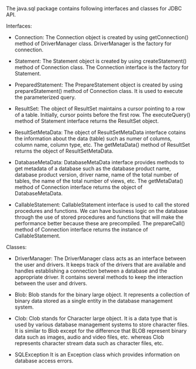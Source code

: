 The java.sql package contains following interfaces and classes for JDBC
API.

Interfaces:

- Connection: The Connection object is created by using
  getConnection() method of DriverManager class. DriverManager is the
  factory for connection.

- Statement: The Statement object is created by using
  createStatement() method of Connection class. The Connection
  interface is the factory for Statement.

- PreparedStatement: The PrepareStatement object is created by using
  prepareStatement() method of Connection class. It is used to execute
  the parameterized query.

- ResultSet: The object of ResultSet maintains a cursor pointing to a
  row of a table. Initially, cursor points before the first row. The
  executeQuery() method of Statement interface returns the ResultSet
  object.

- ResultSetMetaData: The object of ResultSetMetaData interface cotains
  the information about the data (table) such as numer of columns,
  column name, column type, etc. The getMetaData() method of ResultSet
  returns the object of ResultSetMetaData.

- DatabaseMetaData: DatabaseMetaData interface provides methods to get
  metadata of a database such as the database product name, database
  product version, driver name, name of the total number of tables,
  the name of the total number of views, etc. The getMetaData() method
  of Connection interface returns the object of DatabaseMetaData.

- CallableStatement: CallableStatement interface is used to call the
  stored procedures and functions. We can have business logic on the
  database through the use of stored procedures and functions that
  will make the performance better because these are precompiled. The
  prepareCall() method of Connection interface returns the instance of
  CallableStatement.

Classes:

- DriverManager: The DriverManager class acts as an interface between
  the user and drivers. It keeps track of the drivers that are
  available and handles establishing a connection between a database
  and the appropriate driver. It contains several methods to keep the
  interaction between the user and drivers.

- Blob: Blob stands for the binary large object. It represents a
  collection of binary data stored as a single entity in the database
  management system.

- Clob: Clob stands for Character large object. It is a data type that
  is used by various database management systems to store character
  files. It is similar to Blob except for the difference that BLOB
  represent binary data such as images, audio and video files, etc.
  whereas Clob represents character stream data such as character
  files, etc.

- SQLException It is an Exception class which provides information on
  database access errors.
